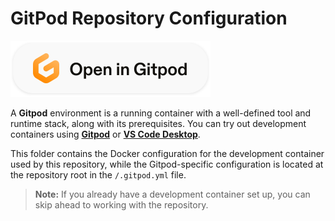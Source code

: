 # GitPod Repository Configuration

[![Open in Gitpod](./assets/badge.svg)](https://gitpod.io/#https://github.com/theaeydr/aws-s3-for-precomputed-api)

A **Gitpod** environment is a running container with a well-defined tool and runtime stack, along with its prerequisites. You can try out development containers using **[Gitpod](https://www.gitpod.io/)** or **[VS Code Desktop](https://www.gitpod.io/docs/references/ides-and-editors/vscode)**.

This folder contains the Docker configuration for the development container used by this repository, while the Gitpod-specific configuration is located at the repository root in the `/.gitpod.yml` file.

> **Note:** If you already have a development container set up, you can skip ahead to working with the repository.
